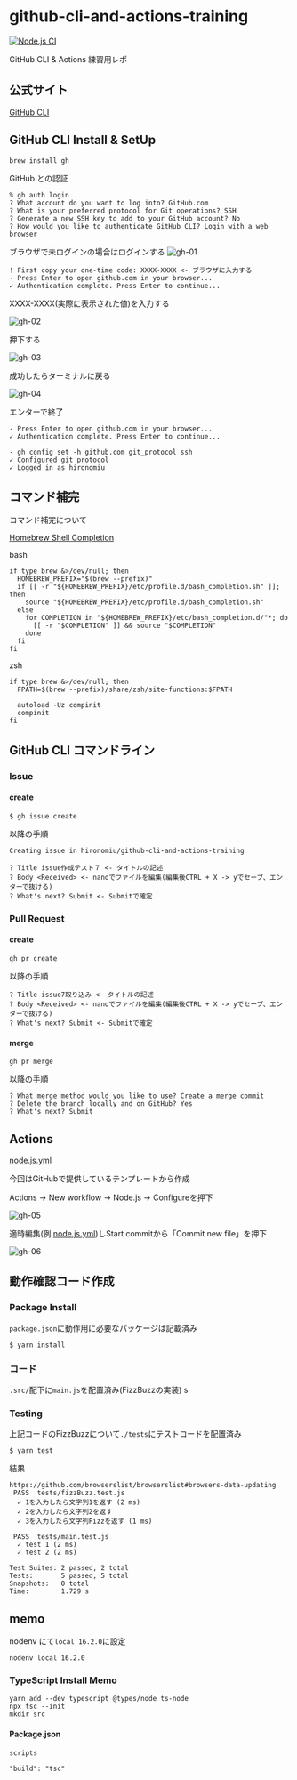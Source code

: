 # github-cli-and-actions-training

[![Node.js CI](https://github.com/hironomiu/github-cli-and-actions-training/actions/workflows/node.js.yml/badge.svg)](https://github.com/hironomiu/github-cli-and-actions-training/actions/workflows/node.js.yml)

GitHub CLI & Actions 練習用レポ

## 公式サイト

[GitHub CLI ](https://cli.github.com/)

## GitHub CLI Install & SetUp

```
brew install gh
```

GitHub との認証

```
% gh auth login
? What account do you want to log into? GitHub.com
? What is your preferred protocol for Git operations? SSH
? Generate a new SSH key to add to your GitHub account? No
? How would you like to authenticate GitHub CLI? Login with a web browser
```

ブラウザで未ログインの場合はログインする
![gh-01](./images/gh-01.png)

```
! First copy your one-time code: XXXX-XXXX <- ブラウザに入力する
- Press Enter to open github.com in your browser...
✓ Authentication complete. Press Enter to continue...
```

XXXX-XXXX(実際に表示された値)を入力する

![gh-02](./images/gh-02.png)

押下する

![gh-03](./images/gh-03.png)

成功したらターミナルに戻る

![gh-04](./images/gh-04.png)

エンターで終了

```
- Press Enter to open github.com in your browser...
✓ Authentication complete. Press Enter to continue...

- gh config set -h github.com git_protocol ssh
✓ Configured git protocol
✓ Logged in as hironomiu
```

## コマンド補完

コマンド補完について

[Homebrew Shell Completion](https://docs.brew.sh/Shell-Completion)

bash

```
if type brew &>/dev/null; then
  HOMEBREW_PREFIX="$(brew --prefix)"
  if [[ -r "${HOMEBREW_PREFIX}/etc/profile.d/bash_completion.sh" ]]; then
    source "${HOMEBREW_PREFIX}/etc/profile.d/bash_completion.sh"
  else
    for COMPLETION in "${HOMEBREW_PREFIX}/etc/bash_completion.d/"*; do
      [[ -r "$COMPLETION" ]] && source "$COMPLETION"
    done
  fi
fi
```

zsh

```
if type brew &>/dev/null; then
  FPATH=$(brew --prefix)/share/zsh/site-functions:$FPATH

  autoload -Uz compinit
  compinit
fi
```
## GitHub CLI コマンドライン

### Issue

#### create

```
$ gh issue create
```

以降の手順

```
Creating issue in hironomiu/github-cli-and-actions-training

? Title issue作成テスト７ <- タイトルの記述
? Body <Received> <- nanoでファイルを編集(編集後CTRL + X -> yでセーブ、エンターで抜ける)
? What's next? Submit <- Submitで確定
```

### Pull Request

#### create

```
gh pr create
```

以降の手順

```
? Title issue7取り込み <- タイトルの記述
? Body <Received> <- nanoでファイルを編集(編集後CTRL + X -> yでセーブ、エンターで抜ける)
? What's next? Submit <- Submitで確定
```

#### merge

```
gh pr merge
```

以降の手順

```
? What merge method would you like to use? Create a merge commit
? Delete the branch locally and on GitHub? Yes
? What's next? Submit
```

## Actions

[node.js.yml](./.github/workflows/node.js.yml)

今回はGitHubで提供しているテンプレートから作成

Actions -> New workflow -> Node.js -> Configureを押下

![gh-05](./images/gh-05.png)

適時編集(例 [node.js.yml](./.github/workflows/node.js.yml))しStart commitから「Commit new file」を押下

![gh-06](./images/gh-06.png)

## 動作確認コード作成

### Package Install

`package.json`に動作用に必要なパッケージは記載済み

```
$ yarn install
```

### コード

`.src/`配下に`main.js`を配置済み(FizzBuzzの実装)
s
### Testing

上記コードのFizzBuzzについて`./tests`にテストコードを配置済み

```
$ yarn test
```

結果
```
https://github.com/browserslist/browserslist#browsers-data-updating
 PASS  tests/fizzBuzz.test.js
  ✓ 1を入力したら文字列1を返す (2 ms)
  ✓ 2を入力したら文字列2を返す
  ✓ 3を入力したら文字列Fizzを返す (1 ms)

 PASS  tests/main.test.js
  ✓ test 1 (2 ms)
  ✓ test 2 (2 ms)

Test Suites: 2 passed, 2 total
Tests:       5 passed, 5 total
Snapshots:   0 total
Time:        1.729 s
```

## memo

nodenv にて`local 16.2.0`に設定

```
nodenv local 16.2.0
```

### TypeScript Install Memo

```
yarn add --dev typescript @types/node ts-node
npx tsc --init
mkdir src
```

#### Package.json

`scripts`

```
"build": "tsc"
```